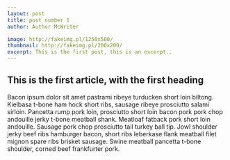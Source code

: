 ```yaml
---
layout: post
title: post number 1
author: Author McWriter

image: http://fakeimg.pl/1250x500/
thumbnail: http://fakeimg.pl/200x200/
excerpt: This is the first post, this is an excerpt..
---
```


## This is the first article, with the first heading

Bacon ipsum dolor sit amet pastrami ribeye turducken short loin
biltong. Kielbasa t-bone ham hock short ribs, sausage ribeye prosciutto
salami sirloin. Pancetta rump pork loin, prosciutto short loin bacon pork
pork chop andouille jerky t-bone meatball shank. Meatloaf fatback pork short
loin andouille. Sausage pork chop prosciutto tail turkey ball tip. Jowl
shoulder jerky beef ribs hamburger bacon, short ribs leberkase flank
meatball filet mignon spare ribs brisket sausage. Swine meatball pancetta
t-bone shoulder, corned beef frankfurter pork.